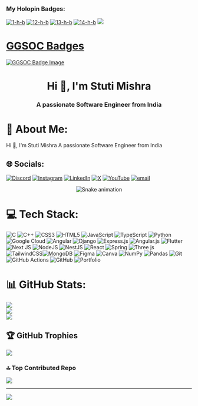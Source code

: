 <h3 align="left">My Holopin Badges:</h3>
<p align="left">
 <a href="https://ibb.co/D5FShgc"><img src="https://i.ibb.co/D5FShgc/1-h-b.webp" alt="1-h-b" border="0"></a>   
  <a href="https://ibb.co/nQB9y6m"><img src="https://i.ibb.co/nQB9y6m/12-h-b.webp" alt="12-h-b" border="0"></a>   
  <a href="https://ibb.co/6JNS5yM"><img src="https://i.ibb.co/6JNS5yM/13-h-b.webp" alt="13-h-b" border="0"></a>  
  <a href="https://ibb.co/DpB6CHx"><img src="https://i.ibb.co/DpB6CHx/14-h-b.webp" alt="14-h-b" border="0"></a>
  <a href="https://ibb.co/w0yhkqX"><img src="https://i.ibb.co/w0yhkqX/15-h-b.webp" 
</p>
    
 <h1>GGSOC Badges</h1>
    <a href="https://ibb.co/jRSfbJN">
        <img src="https://i.ibb.co/jRSfbJN/unnamed.png" alt="GGSOC Badge Image" border="0">
    </a>



<h1 align="center">Hi 👋, I'm Stuti Mishra</h1>
<h3 align="center">A passionate Software Engineer from India</h3>

# 💫 About Me:
Hi 👋, I'm Stuti Mishra
A passionate Software Engineer from India</h3>

## 🌐 Socials:
[![Discord](https://img.shields.io/badge/Discord-%237289DA.svg?logo=discord&logoColor=white)](https://discord.gg/stutimishra0850) [![Instagram](https://img.shields.io/badge/Instagram-%23E4405F.svg?logo=Instagram&logoColor=white)](https://instagram.com/cdssm295) [![LinkedIn](https://img.shields.io/badge/LinkedIn-%230077B5.svg?logo=linkedin&logoColor=white)](https://linkedin.com/in/stuti-mishra-a75665366) [![X](https://img.shields.io/badge/X-black.svg?logo=X&logoColor=white)](https://x.com/stutimishra9451) [![YouTube](https://img.shields.io/badge/YouTube-%23FF0000.svg?logo=YouTube&logoColor=white)](https://youtube.com/@https://www.youtube.com/@starsm1st) [![email](https://img.shields.io/badge/Email-D14836?logo=gmail&logoColor=white)](mailto:stutimishrastutimishra14@gmail.com) 


<div align="center">
  <img src="https://profile-readme-generator.com/assets/snake.svg" alt="Snake animation" />
</div>


# 💻 Tech Stack:
![C](https://img.shields.io/badge/c-%2300599C.svg?style=for-the-badge&logo=c&logoColor=white) ![C++](https://img.shields.io/badge/c++-%2300599C.svg?style=for-the-badge&logo=c%2B%2B&logoColor=white) ![CSS3](https://img.shields.io/badge/css3-%231572B6.svg?style=for-the-badge&logo=css3&logoColor=white) ![HTML5](https://img.shields.io/badge/html5-%23E34F26.svg?style=for-the-badge&logo=html5&logoColor=white) ![JavaScript](https://img.shields.io/badge/javascript-%23323330.svg?style=for-the-badge&logo=javascript&logoColor=%23F7DF1E) ![TypeScript](https://img.shields.io/badge/typescript-%23007ACC.svg?style=for-the-badge&logo=typescript&logoColor=white) ![Python](https://img.shields.io/badge/python-3670A0?style=for-the-badge&logo=python&logoColor=ffdd54) ![Google Cloud](https://img.shields.io/badge/GoogleCloud-%234285F4.svg?style=for-the-badge&logo=google-cloud&logoColor=white) ![Angular](https://img.shields.io/badge/angular-%23DD0031.svg?style=for-the-badge&logo=angular&logoColor=white) ![Django](https://img.shields.io/badge/django-%23092E20.svg?style=for-the-badge&logo=django&logoColor=white) ![Express.js](https://img.shields.io/badge/express.js-%23404d59.svg?style=for-the-badge&logo=express&logoColor=%2361DAFB) ![Angular.js](https://img.shields.io/badge/angular.js-%23E23237.svg?style=for-the-badge&logo=angularjs&logoColor=white) ![Flutter](https://img.shields.io/badge/Flutter-%2302569B.svg?style=for-the-badge&logo=Flutter&logoColor=white) ![Next JS](https://img.shields.io/badge/Next-black?style=for-the-badge&logo=next.js&logoColor=white) ![NodeJS](https://img.shields.io/badge/node.js-6DA55F?style=for-the-badge&logo=node.js&logoColor=white) ![NestJS](https://img.shields.io/badge/nestjs-%23E0234E.svg?style=for-the-badge&logo=nestjs&logoColor=white) ![React](https://img.shields.io/badge/react-%2320232a.svg?style=for-the-badge&logo=react&logoColor=%2361DAFB) ![Spring](https://img.shields.io/badge/spring-%236DB33F.svg?style=for-the-badge&logo=spring&logoColor=white) ![Three js](https://img.shields.io/badge/threejs-black?style=for-the-badge&logo=three.js&logoColor=white) ![TailwindCSS](https://img.shields.io/badge/tailwindcss-%2338B2AC.svg?style=for-the-badge&logo=tailwind-css&logoColor=white)![MongoDB](https://img.shields.io/badge/MongoDB-%234ea94b.svg?style=for-the-badge&logo=mongodb&logoColor=white) ![Figma](https://img.shields.io/badge/figma-%23F24E1E.svg?style=for-the-badge&logo=figma&logoColor=white) ![Canva](https://img.shields.io/badge/Canva-%2300C4CC.svg?style=for-the-badge&logo=Canva&logoColor=white) ![NumPy](https://img.shields.io/badge/numpy-%23013243.svg?style=for-the-badge&logo=numpy&logoColor=white) ![Pandas](https://img.shields.io/badge/pandas-%23150458.svg?style=for-the-badge&logo=pandas&logoColor=white) ![Git](https://img.shields.io/badge/git-%23F05033.svg?style=for-the-badge&logo=git&logoColor=white) ![GitHub Actions](https://img.shields.io/badge/github%20actions-%232671E5.svg?style=for-the-badge&logo=githubactions&logoColor=white) ![GitHub](https://img.shields.io/badge/github-%23121011.svg?style=for-the-badge&logo=github&logoColor=white)  ![Portfolio](https://img.shields.io/badge/Portfolio-%23000000.svg?style=for-the-badge&logo=firefox&logoColor=#FF7139) 
# 📊 GitHub Stats:
![](https://github-readme-stats.vercel.app/api?username=stutimi&theme=dark&hide_border=false&include_all_commits=true&count_private=false)<br/>
![](https://nirzak-streak-stats.vercel.app/?user=stutimi&theme=dark&hide_border=false)<br/>
![](https://github-readme-stats.vercel.app/api/top-langs/?username=stutimi&theme=dark&hide_border=false&include_all_commits=true&count_private=false&layout=compact)

## 🏆 GitHub Trophies
![](https://github-profile-trophy.vercel.app/?username=stutimi&theme=nord&no-frame=false&no-bg=false&margin-w=4)

### 🔝 Top Contributed Repo
![](https://github-contributor-stats.vercel.app/api?username=stutimi&limit=5&theme=dark&combine_all_yearly_contributions=true)

---
[![](https://visitcount.itsvg.in/api?id=stutimi&icon=0&color=1)](https://visitcount.itsvg.in)

<!-- Proudly created with GPRM ( https://gprm.itsvg.in ) -->
